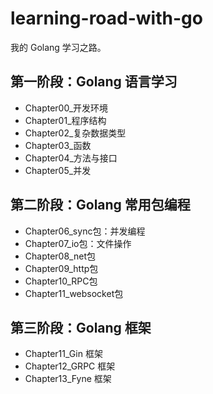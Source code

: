 # learning-road-with-go

我的 Golang 学习之路。

## 第一阶段：Golang 语言学习

- Chapter00_开发环境
- Chapter01_程序结构
- Chapter02_复杂数据类型
- Chapter03_函数
- Chapter04_方法与接口
- Chapter05_并发

## 第二阶段：Golang 常用包编程

- Chapter06_sync包：并发编程
- Chapter07_io包：文件操作
- Chapter08_net包
- Chapter09_http包
- Chapter10_RPC包
- Chapter11_websocket包

## 第三阶段：Golang 框架

- Chapter11_Gin 框架
- Chapter12_GRPC 框架
- Chapter13_Fyne 框架
